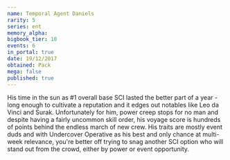 ```yaml
---
name: Temporal Agent Daniels
rarity: 5
series: ent
memory_alpha:
bigbook_tier: 10
events: 6
in_portal: true
date: 19/12/2017
obtained: Pack
mega: false
published: true
---
```


His time in the sun as #1 overall base SCI lasted the better part of a year - long enough to cultivate a reputation and it edges out notables like Leo da Vinci and Surak. Unfortunately for him, power creep stops for no man and despite having a fairly uncommon skill order, his voyage score is hundreds of points behind the endless march of new crew. His traits are mostly event duds and with Undercover Operative as his best and only chance at multi-week relevance, you're better off trying to snag another SCI option who will stand out from the crowd, either by power or event opportunity.
